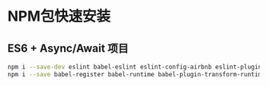 # NPM包快速安装

## ES6 + Async/Await 项目

```bash
npm i --save-dev eslint babel-eslint eslint-config-airbnb eslint-plugin-import eslint-plugin-react
npm i --save babel-register babel-runtime babel-plugin-transform-runtime babel-preset-es2015 babel-preset-es2015-loose babel-preset-stage-1
```
